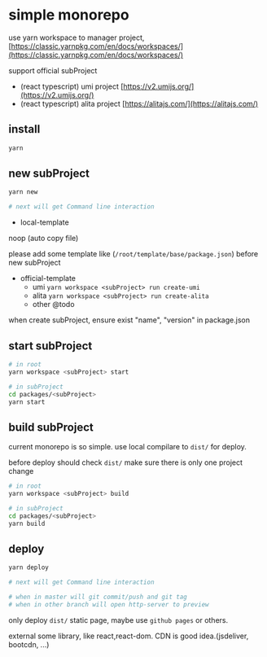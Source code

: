 simple monorepo
===

use yarn workspace to manager project, [https://classic.yarnpkg.com/en/docs/workspaces/](https://classic.yarnpkg.com/en/docs/workspaces/)

support official subProject 

- (react typescript) umi project [https://v2.umijs.org/](https://v2.umijs.org/)
- (react typescript) alita project [https://alitajs.com/](https://alitajs.com/)

## install

```bash
yarn
```
## new subProject

```bash
yarn new

# next will get Command line interaction
```

- local-template

noop (auto copy file)

please add some template like (`/root/template/base/package.json`) before new subProject

- official-template
  - umi `yarn workspace <subProject> run create-umi`
  - alita `yarn workspace <subProject> run create-alita`
  - other @todo

when create subProject, ensure exist "name", "version" in package.json

## start subProject

```bash
# in root
yarn workspace <subProject> start

# in subProject
cd packages/<subProject>
yarn start
```

## build subProject

current monorepo is so simple. use local compilare to `dist/` for deploy.

before deploy should check `dist/` make sure there is only one project change

```bash
# in root
yarn workspace <subProject> build

# in subProject
cd packages/<subProject>
yarn build
```

## deploy

```bash
yarn deploy

# next will get Command line interaction

# when in master will git commit/push and git tag
# when in other branch will open http-server to preview
```

only deploy `dist/` static page, maybe use `github pages` or others.

external some library, like react,react-dom. CDN is good idea.(jsdeliver, bootcdn, ...)



